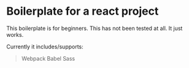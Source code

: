 # Boilerplate for a react project

This boilerplate is for beginners. This has not been tested at all. It just works.

Currently it includes/supports:
> Webpack
> Babel
> Sass